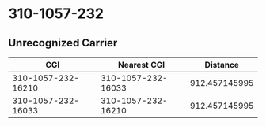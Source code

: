 # 310-1057-232
## Unrecognized Carrier


| CGI | Nearest CGI | Distance |
|-----|-------------|----------|
| 310-1057-232-16210 | 310-1057-232-16033 | 912.457145995 |
| 310-1057-232-16033 | 310-1057-232-16210 | 912.457145995 |
